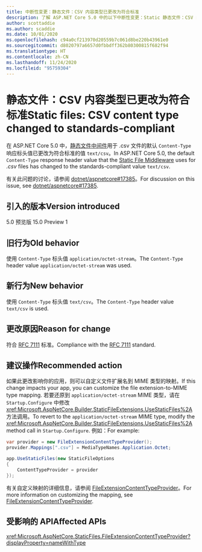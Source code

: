 ```yaml
---
title: 中断性变更：静态文件：CSV 内容类型已更改为符合标准
description: 了解 ASP.NET Core 5.0 中的以下中断性变更：Static 静态文件：CSV 内容类型已更改为符合标准
author: scottaddie
ms.author: scaddie
ms.date: 10/01/2020
ms.openlocfilehash: c94a0cf213970d20559b7c061d8be220b43961e0
ms.sourcegitcommit: d8020797a6657d0fbbdff362b80300815f682f94
ms.translationtype: HT
ms.contentlocale: zh-CN
ms.lasthandoff: 11/24/2020
ms.locfileid: "95759304"
---
```

# <a name="static-files-csv-content-type-changed-to-standards-compliant"></a><span data-ttu-id="b5146-103">静态文件：CSV 内容类型已更改为符合标准</span><span class="sxs-lookup"><span data-stu-id="b5146-103">Static files: CSV content type changed to standards-compliant</span></span>

<span data-ttu-id="b5146-104">在 ASP.NET Core 5.0 中，[静态文件中间件](/aspnet/core/fundamentals/static-files)用于 .csv  文件的默认 `Content-Type` 响应标头值已更改为符合标准的值 `text/csv`。</span><span class="sxs-lookup"><span data-stu-id="b5146-104">In ASP.NET Core 5.0, the default `Content-Type` response header value that the [Static File Middleware](/aspnet/core/fundamentals/static-files) uses for *.csv* files has changed to the standards-compliant value `text/csv`.</span></span>

<span data-ttu-id="b5146-105">有关此问题的讨论，请参阅 [dotnet/aspnetcore#17385](https://github.com/dotnet/AspNetCore/issues/17385)。</span><span class="sxs-lookup"><span data-stu-id="b5146-105">For discussion on this issue, see [dotnet/aspnetcore#17385](https://github.com/dotnet/AspNetCore/issues/17385).</span></span>

## <a name="version-introduced"></a><span data-ttu-id="b5146-106">引入的版本</span><span class="sxs-lookup"><span data-stu-id="b5146-106">Version introduced</span></span>

<span data-ttu-id="b5146-107">5.0 预览版 1</span><span class="sxs-lookup"><span data-stu-id="b5146-107">5.0 Preview 1</span></span>

## <a name="old-behavior"></a><span data-ttu-id="b5146-108">旧行为</span><span class="sxs-lookup"><span data-stu-id="b5146-108">Old behavior</span></span>

<span data-ttu-id="b5146-109">使用 `Content-Type` 标头值 `application/octet-stream`。</span><span class="sxs-lookup"><span data-stu-id="b5146-109">The `Content-Type` header value `application/octet-stream` was used.</span></span>

## <a name="new-behavior"></a><span data-ttu-id="b5146-110">新行为</span><span class="sxs-lookup"><span data-stu-id="b5146-110">New behavior</span></span>

<span data-ttu-id="b5146-111">使用 `Content-Type` 标头值 `text/csv`。</span><span class="sxs-lookup"><span data-stu-id="b5146-111">The `Content-Type` header value `text/csv` is used.</span></span>

## <a name="reason-for-change"></a><span data-ttu-id="b5146-112">更改原因</span><span class="sxs-lookup"><span data-stu-id="b5146-112">Reason for change</span></span>

<span data-ttu-id="b5146-113">符合 [RFC 7111](https://tools.ietf.org/html/rfc7111#section-5.1) 标准。</span><span class="sxs-lookup"><span data-stu-id="b5146-113">Compliance with the [RFC 7111](https://tools.ietf.org/html/rfc7111#section-5.1) standard.</span></span>

## <a name="recommended-action"></a><span data-ttu-id="b5146-114">建议操作</span><span class="sxs-lookup"><span data-stu-id="b5146-114">Recommended action</span></span>

<span data-ttu-id="b5146-115">如果此更改影响你的应用，则可以自定义文件扩展名到 MIME 类型的映射。</span><span class="sxs-lookup"><span data-stu-id="b5146-115">If this change impacts your app, you can customize the file extension-to-MIME type mapping.</span></span> <span data-ttu-id="b5146-116">若要还原到 `application/octet-stream` MIME 类型，请在 `Startup.Configure` 中修改 <xref:Microsoft.AspNetCore.Builder.StaticFileExtensions.UseStaticFiles%2A> 方法调用。</span><span class="sxs-lookup"><span data-stu-id="b5146-116">To revert to the `application/octet-stream` MIME type, modify the <xref:Microsoft.AspNetCore.Builder.StaticFileExtensions.UseStaticFiles%2A> method call in `Startup.Configure`.</span></span> <span data-ttu-id="b5146-117">例如：</span><span class="sxs-lookup"><span data-stu-id="b5146-117">For example:</span></span>

```csharp
var provider = new FileExtensionContentTypeProvider();
provider.Mappings[".csv"] = MediaTypeNames.Application.Octet;

app.UseStaticFiles(new StaticFileOptions
{
    ContentTypeProvider = provider
});
```

<span data-ttu-id="b5146-118">有关自定义映射的详细信息，请参阅 [FileExtensionContentTypeProvider](/aspnet/core/fundamentals/static-files#fileextensioncontenttypeprovider)。</span><span class="sxs-lookup"><span data-stu-id="b5146-118">For more information on customizing the mapping, see [FileExtensionContentTypeProvider](/aspnet/core/fundamentals/static-files#fileextensioncontenttypeprovider).</span></span>

## <a name="affected-apis"></a><span data-ttu-id="b5146-119">受影响的 API</span><span class="sxs-lookup"><span data-stu-id="b5146-119">Affected APIs</span></span>

<xref:Microsoft.AspNetCore.StaticFiles.FileExtensionContentTypeProvider?displayProperty=nameWithType>

<!--

### Category

ASP.NET Core

### Affected APIs

`T:Microsoft.AspNetCore.StaticFiles.FileExtensionContentTypeProvider`

-->

